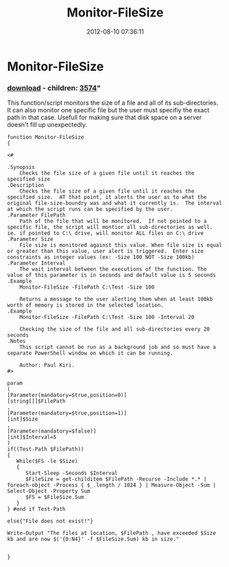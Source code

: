 ﻿---
pid:            3563
parent:         0
children:       3574
poster:         Paul Kiri
title:          Monitor-FileSize
date:           2012-08-10 07:36:11
format:         posh
---

# Monitor-FileSize

### [download](3563.ps1) - children: [3574](3574.md)"

This function/script monitors the size of a file and all of its sub-directories.  It can also monitor one specific file but the user must specifiy the exact path in that case.  Usefull for making sure that disk space on a server doesn't fill up unexpectedly.

```posh
function Monitor-FileSize
{

<#

.Synopsis
    Checks the file size of a given file until it reaches the specified size
.Description
    Checks the file size of a given file until it reaches the specified size.  AT that point, it alerts the user as to what the original file-size-boundry was and what it currently is.  The interval at which the script runs can be specified by the user.
.Parameter FilePath
    Path of the file that will be monitored.  If not pointed to a specific file, the script will montior all sub-directories as well.  ie. if pointed to C:\ drive, will monitor ALL files on C:\ drive
.Parameter Size
    File size is monitored against this value. When file size is equal or greater than this value, user alert is triggered.  Enter size constraints as integer values (ex: -Size 100 NOT -Size 100kb)
.Parameter Interval
    The wait interval between the executions of the function. The value of this parameter is in seconds and default value is 5 seconds
.Example
    Monitor-FileSize -FilePath C:\Test -Size 100
    
    Returns a message to the user alerting them when at least 100kb worth of memory is stored in the selected location.
.Example
    Monitor-FileSize -FilePath C:\Test -Size 100 -Interval 20
    
    Checking the size of the file and all sub-directories every 20 seconds
.Notes
    This script cannot be run as a background job and so must have a separate PowerShell window on which it can be running.

	Author: Paul Kiri.
#>

param
(
[Parameter(mandatory=$true,position=0)]
[string[]]$FilePath
,
[Parameter(mandatory=$true,position=1)]
[int]$Size
,
[Parameter(mandatory=$false)]
[int]$Interval=5
)
if((Test-Path $FilePath))
{
   While($FS -le $Size)
   {
      Start-Sleep -Seconds $Interval
      $FileSize = get-childitem $FilePath -Recurse -Include *.* | foreach-object -Process { $_.length / 1024 } | Measure-Object -Sum | Select-Object -Property Sum
      $FS = $FileSize.Sum
   }
} #end if Test-Path

else{"File does not exist!"}

Write-Output "The files at location, $FilePath , have exceeded $Size kb and are now $('{0:N4}' -f $FileSize.Sum) kb in size."


}
```
